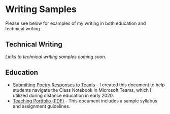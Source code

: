 # Writing Samples
Please see below for examples of my writing in both education and technical writing.
## Technical Writing
*Links to technical writing samples coming soon.* 
## Education
- [Submitting Poetry Responses to Teams](https://github.com/LAS3113/writing-samples/blob/main/response-sample) - I created this document to help students navigate the Class Notebook in Microsoft Teams, which I utilized during distance education in early 2020. 
- [Teaching Portfolio (PDF)](https://github.com/LAS3113/writing-samples/files/7004760/LaurenBegleyTeachingPortfolio.pdf) - This document includes a sample syllabus and assignment guidelines.
